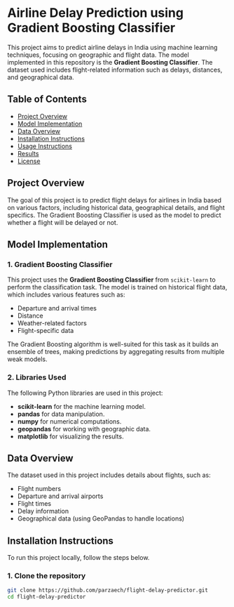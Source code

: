 # Airline Delay Prediction using Gradient Boosting Classifier

This project aims to predict airline delays in India using machine learning techniques, focusing on geographic and flight data. The model implemented in this repository is the **Gradient Boosting Classifier**. The dataset used includes flight-related information such as delays, distances, and geographical data.

## Table of Contents

- [Project Overview](#project-overview)
- [Model Implementation](#model-implementation)
- [Data Overview](#data-overview)
- [Installation Instructions](#installation-instructions)
- [Usage Instructions](#usage-instructions)
- [Results](#results)
- [License](#license)

## Project Overview

The goal of this project is to predict flight delays for airlines in India based on various factors, including historical data, geographical details, and flight specifics. The Gradient Boosting Classifier is used as the model to predict whether a flight will be delayed or not.

## Model Implementation

### 1. Gradient Boosting Classifier

This project uses the **Gradient Boosting Classifier** from `scikit-learn` to perform the classification task. The model is trained on historical flight data, which includes various features such as:

- Departure and arrival times
- Distance
- Weather-related factors
- Flight-specific data

The Gradient Boosting algorithm is well-suited for this task as it builds an ensemble of trees, making predictions by aggregating results from multiple weak models.

### 2. Libraries Used
The following Python libraries are used in this project:

- **scikit-learn** for the machine learning model.
- **pandas** for data manipulation.
- **numpy** for numerical computations.
- **geopandas** for working with geographic data.
- **matplotlib** for visualizing the results.

## Data Overview

The dataset used in this project includes details about flights, such as:

- Flight numbers
- Departure and arrival airports
- Flight times
- Delay information
- Geographical data (using GeoPandas to handle locations)

## Installation Instructions

To run this project locally, follow the steps below.

### 1. Clone the repository

```bash
git clone https://github.com/parzaech/flight-delay-predictor.git
cd flight-delay-predictor


